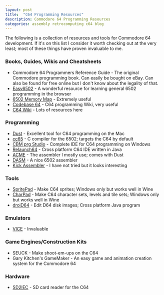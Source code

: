 ```yaml
---
layout: post
title:  "C64 Programming Resources"
description: Commodore 64 Programming Resources
categories: assembly retrocomputing c64 blog
---
```


The following is a collection of resources and tools for Commodore 64 development. If it's on this list I consider it worth checking out at the very least; most of these things have proven invaluable to me. 

### Books, Guides, Wikis and Cheatsheets

* Commodore 64 Programmers Reference Guide - The original Commodore programming book. Can easily be bought on eBay. Can also be found for free online but I don't know about the legality of that.
* [Easy6502](https://skilldrick.github.io/easy6502/) - A wonderful resource for learning general 6502 programming in the browser
* [6502 Memory Map](http://sta.c64.org/cbm64mem.html) - Extremely useful
* [Codebase 64](http://codebase64.org/doku.php) - C64 programming Wiki, very useful
* [C64 Wiki](https://www.c64-wiki.com/index.php/Main_Page) - Lots of resources here


### Programming

* [Dust](http://dustlayer.com/) - Excellent tool for C64 programming on the Mac
* [cc65](http://cc65.github.io/cc65/) - C compiler for the 6502; targets the C64 by default
* [CBM prg Studio](http://www.ajordison.co.uk/) - Complete IDE for C64 programming on Windows
* [Relaunch64](http://www.popelganda.de/relaunch64.html) - Cross platform C64 IDE written in Java
* [ACME](https://sourceforge.net/projects/acme-crossass/) - The assembler I mostly use; comes with Dust
* [DASM](http://dasm-dillon.sourceforge.net/) - A nice 6502 assembler
* [Kick Assembler](http://www.theweb.dk/KickAssembler/Main.php) - I have not tried but it looks interesting 

### Tools

* [SpritePad](http://www.subchristsoftware.com/spritepad.htm) - Make C64 sprites; Windows only but works well in Wine
* [CharPad](http://www.subchristsoftware.com/charpad.htm) - Make C64 character sets, levels and tile sets; Windows only but works well in Wine
* [droiD64](http://droid64.sourceforge.net/) - Edit D64 disk images; Cross platform Java program

### Emulators

* [VICE](http://vice-emu.sourceforge.net/) - Invaluable

### Game Engines/Construction Kits

* SEUCK - Make shoot-em-ups on the C64
* Gary Kitchen's GameMaker - An easy game and animation creation system for the Commodore 64 


### Hardware 

* [SD2IEC](http://www.thefuturewas8bit.com/) - SD card reader for the C64